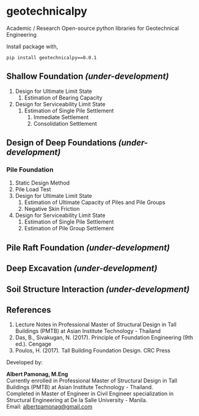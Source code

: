 # geotechnicalpy

Academic / Research Open-source python libraries for Geotechnical Engineering 

Install package with, 

`pip install geotechnicalpy==0.0.1`

## Shallow Foundation *(under-development)*

<ol>
<li> Design for Ultimate Limit State
  <ol>
    <li> Estimation of Bearing Capacity </li>
  </ol>
</li>
<li> Design for Serviceability Limit State
  <ol>
    <li> Estimation of Single Pile Settlement 
      <ol>
        <li>Immediate Settlement</i>
        <li>Consolidation Settlement</i>
      </ol>
  </ol>
</li>
</ol>

## Design of Deep Foundations *(under-development)*

### Pile Foundation

<ol>
<li> Static Design Method</li>
<li> Pile Load Test</li>  
<li> Design for Ultimate Limit State
  <ol>
    <li> Estimation of Ultimate Capacity of Piles and Pile Groups </li>
    <li> Negative Skin Friction </li>
  </ol>
</li>
<li> Design for Serviceability Limit State
  <ol>
    <li> Estimation of Single Pile Settlement</li>
    <li> Estimation of Pile Group Settlement </li>
  </ol>
</li>
</ol>

## Pile Raft Foundation *(under-development)*

## Deep Excavation *(under-development)*

## Soil Structure Interaction *(under-development)*

## References
<ol>
<li>Lecture Notes in Professional Master of Structural Design in Tall Buildings (PMTB) at Asian Institute Technology - Thailand </li>
<li>Das, B., Sivakugan, N. (2017). Principle of Foundation Engineering (9th ed.). Cengage</li>
<li>Poulos, H. (2017). Tall Building Foundation Design. CRC Press</li>
</ol>


Developed by:

**Albert Pamonag, M.Eng** <br>
Currently enrolled in Professional Master of Structural Design in Tall Buildings (PMTB) at Asian Institute Technology - Thailand.<br>
Completed in Master of Engineer in Civil Engineer specialization in Structural Engineering at De la Salle University - Manila.<br>
Email: albertpamonag@gmail.com


